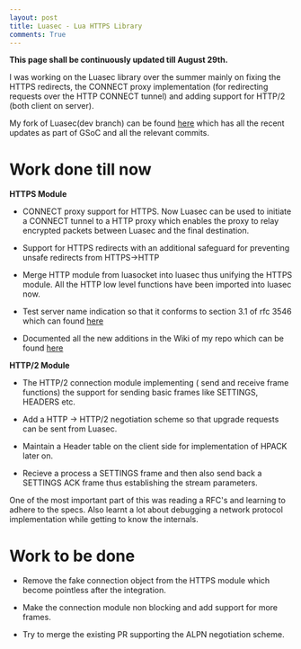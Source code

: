 ```yaml
---
layout: post
title: Luasec - Lua HTTPS Library
comments: True
---
```


<strong>This page shall be continuously updated till August 29th. 
</strong>

I was working on the Luasec library over the summer mainly on fixing the HTTPS redirects, the CONNECT proxy implementation (for redirecting requests over the HTTP CONNECT tunnel) and adding support for HTTP/2 (both client on server).

My fork of Luasec(dev branch) can be found <a href="https://github.com/whoami-nr/luasec/tree/dev">here</a> which has all the recent updates as part of GSoC and all the relevant commits.

# Work done till now

<strong>HTTPS Module</strong>

- CONNECT proxy support for HTTPS. Now Luasec can be used to initiate a CONNECT tunnel to a HTTP
proxy which enables the proxy to relay encrypted packets between Luasec and the final destination.


- Support for HTTPS redirects with an additional safeguard for preventing unsafe redirects from HTTPS->HTTP

- Merge HTTP module from luasocket into luasec thus unifying the HTTPS module. All the HTTP low level functions have been imported into luasec now. 

- Test server name indication so that it conforms to section 3.1 of rfc 3546 which can found <a href="https://www.ietf.org/rfc/rfc3546.txt">here</a>

- Documented all the new additions in the Wiki of my repo which can be found <a href="https://github.com/whoami-nr/luasec/wiki">here</a> 

<strong>HTTP/2 Module</strong>

- The HTTP/2 connection module implementing ( send and receive frame functions) the support for sending basic frames like SETTINGS, HEADERS etc. 

- Add a HTTP -> HTTP/2 negotiation scheme so that upgrade requests can be sent from Luasec. 

- Maintain a Header table on the client side for implementation of HPACK later on. 

- Recieve a process a SETTINGS frame and then also send back a SETTINGS ACK frame thus establishing the stream parameters. 


One of the most important part of this was reading a RFC's and learning to adhere to the specs. Also learnt a lot about debugging a network protocol implementation while getting to know the internals. 


# Work to be done

- Remove the fake connection object from the HTTPS module which become pointless after the integration. 

- Make the connection module non blocking and add support for more frames. 

- Try to merge the existing PR supporting the ALPN negotiation scheme. 




